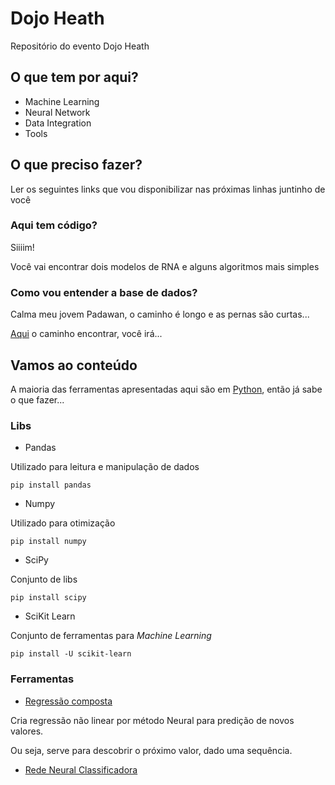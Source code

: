 # Dojo Heath
Repositório do evento Dojo Heath

## O que tem por aqui?
- Machine Learning
- Neural Network
- Data Integration
- Tools

## O que preciso fazer?
Ler os seguintes links que vou disponibilizar nas próximas linhas juntinho de você

### Aqui tem código?
Siiiim!

Você vai encontrar dois modelos de RNA e alguns algoritmos mais simples

### Como vou entender a base de dados?
Calma meu jovem Padawan, o caminho é longo e as pernas são curtas...

[Aqui](pdf/) o caminho encontrar, você irá...


## Vamos ao conteúdo
A maioria das ferramentas apresentadas aqui são em [Python](https://www.python.org/downloads/), então já sabe o que fazer...
### Libs
- Pandas

Utilizado para leitura e manipulação de dados

```
pip install pandas
```

- Numpy

Utilizado para otimização

```
pip install numpy
```
- SciPy

Conjunto de libs

```
pip install scipy

```
- SciKit Learn

Conjunto de ferramentas para *Machine Learning*

```
pip install -U scikit-learn
```

### Ferramentas
- [Regressão composta](src/regressao_composta.py)

Cria regressão não linear por método Neural para predição de novos valores.

Ou seja, serve para descobrir o próximo valor, dado uma sequência.

- [Rede Neural Classificadora](src/rna_sklearn.py)

